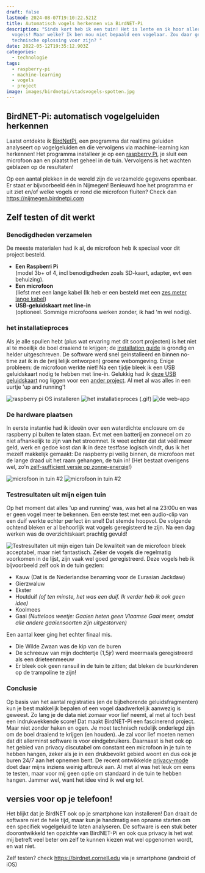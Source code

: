 ```yaml
---
draft: false
lastmod: 2024-08-07T19:10:22.521Z
title: Automatisch vogels herkennen via BirdNET-Pi
description: "Sinds kort heb ik een tuin! Het is lente en ik hoor allerlei
  vogels! Maar welke? Ik ben nou niet bepaald een vogelaar. Zou daar geen
  technische oplossing voor zijn? "
date: 2022-05-12T19:35:12.903Z
categories:
  - technologie
tags:
  - raspberry-pi
  - machine-learning
  - vogels
  - project
image: images/birdnetpi/stadsvogels-spotten.jpg
---
```

## BirdNET-Pi: automatisch vogelgeluiden herkennen

Laatst ontdekte ik [BirdNetPi](https://birdnetpi.com), een programma dat realtime geluiden analyseert op vogelgeluiden en die vervolgens via machine-learning kan herkennen! Het programma installeer je op een [raspberry Pi](/tags/raspberry-pi/), je sluit een microfoon aan en plaatst het geheel in de tuin. Vervolgens is het wachten geblazen op de resultaten! 

Op een aantal plekken in de wereld zijn de verzamelde gegevens openbaar. Er staat er bijvoorbeeld één in Nijmegen! Benieuwd hoe het programma er uit ziet en/of welke vogels er rond die microfoon fluiten? Check dan <https://nijmegen.birdnetpi.com>

## Zelf testen of dit werkt

### Benodigdheden verzamelen

De meeste materialen had ik al, de microfoon heb ik speciaal voor dit project besteld.  

* **Een Raspberri Pi**\
  (model 3b+ of 4, incl benodigdheden zoals SD-kaart, adapter, evt een behuizing). 
* **Een microfoon**\
  (liefst met een lange kabel (Ik heb er een besteld met een [zes meter lange kabel](https://nl.aliexpress.com/item/1005003770431532.html))
* **USB-geluidskaart met line-in**\
  (optioneel. Sommige microfoons werken zonder, ik had 'm wel nodig). 

### het installatieproces

Als je alle spullen hebt (plus wat ervaring met dit soort projecten) is het niet al te moeilijk de boel draaiend te krijgen; de [installation guide](https://github.com/mcguirepr89/BirdNET-Pi/wiki/Installation-Guide) is grondig en helder uitgeschreven. De software werd snel geinstalleerd en binnen no-time zat ik in de (vrij lelijk ontworpen) groene webomgeving. Enige probleem: de microfoon werkte niet! Na een tijdje bleek ik een USB geluidskaart nodig te hebben met line-in. Gelukkig had ik [deze USB geluidskaart](https://nl.aliexpress.com/item/1005003240530919.html) nog liggen voor een [ander project](https://github.com/iroQuai/RFID-kinderjukebox). Al met al was alles in een uurtje 'up and running'!  

![raspberry pi OS installeren](images/birdnetpi/install01.png) ![het installatieproces (.gif)](images/birdnetpi/install.gif) ![de web-app](images/birdnetpi/install03.png)

### De hardware plaatsen

In eerste instantie had ik ideeën over een waterdichte enclosure om de raspberry pi buiten te laten staan. Evt met een batterij en zonnecel om zo niet afhankelijk te zijn van het stroomnet. Ik weet echter dat dat véél meer geld, werk en gedoe kost dan ik in deze testfase logisch vindt, dus ik het mezelf makkelijk gemaakt: De raspberry pi veilig binnen, de microfoon met de lange draad uit het raam gehangen, de tuin in!  (Het bestaat overigens wel, zo'n [zelf-sufficient versie op zonne-energie](https://github.com/mcguirepr89/BirdNET-Pi/discussions/69#discussioncomment-2125002)!)

![microfoon in tuin #2](images/birdnetpi/mic-tuin-01.jpg) ![microfoon in tuin #2](images/birdnetpi/mic-tuin-02.jpg)

### Testresultaten uit mijn eigen tuin

Op het moment dat alles 'up and running' was, was het al na 23:00u en was er geen vogel meer te bekennen. Een eerste test met een audio-clip van een duif werkte echter perfect èn snel! Dat stemde hoopvol. De volgende ochtend bleken er al behoorlijk wat vogels geregisteerd te zijn. Na een dag werken was de overzichtskaart prachtig gevuld!  

![Testresultaten uit mijn eigen tuin](images/birdnetpi/resultaten-birdnetpi-9-mei-22.png)
De kwaliteit van de microfoon bleek acceptabel, maar niet fantastisch. Zeker de vogels die regelmatig voorkomen in de lijst, zijn vaak wel goed geregistreerd. Deze vogels heb ik bijvoorbeeld zelf ook in de tuin gezien: 

* Kauw (Dat is de Nederlandse benaming voor de Eurasian Jackdaw)
* Gierzwaluw
* Ekster
* Houtduif *(of ten minste, het was een duif. Ik verder heb ik ook geen idee)*
* Koolmees
* Gaai *(Nutteloos weetje: Gaaien heten geen Vlaamse Gaai meer, omdat alle andere gaaiensoorten zijn uitgestorven)*

Een aantal keer ging het echter finaal mis. 

* Die Wilde Zwaan was de kip van de buren
* De schreeuw van mijn dochtertje (1,5jr) werd meermaals geregistreerd als een drieteenmeeuw
* Er bleek ook geen ransuil in de tuin te zitten; dat bleken de buurkinderen op de trampoline te zijn!

### Conclusie

Op basis van het aantal registraties (en de bijbehorende geluidsfragmenten) kun je best makkelijk bepalen of een vogel daadwerkelijk aanwezig is geweest. Zo lang je de data niet zomaar voor lief neemt, al met al toch best een indrukwekkende score! Dat maakt BirdNET-Pi een fascinerend  project. Maar niet zonder haken en ogen. Je moet technisch redelijk onderlegd zijn om de boel draaiend te krijgen (en houden). Je zal voor lief moeten nemen dat dit allerminst software is voor eindgebruikers. Daarnaast is het ook op het gebied van privacy discutabel om constant een microfoon in je tuin te hebben hangen, zeker als je in een drukbevolkt gebied woont en dus ook je buren 24/7 aan het opnemen bent. De recent ontwikkelde [privacy-mode](https://github.com/mcguirepr89/BirdNET-Pi/discussions/166) doet daar mijns inziens weinig afbreuk aan. Al met al was het leuk om eens te testen, maar voor mij geen optie om standaard in de tuin te hebben hangen. Jammer wel, want het idee vind ik wel erg tof. 

## versies voor op je telefoon!

Het blijkt dat je BirdNET ook op je smartphone kan installeren! Dan draait de software niet de hele tijd, maar kun je handmatig een opname starten om een specifiek vogelgeluid te laten analyseren. De software is een stuk beter doorontwikkeld ten opzichte van BirdNET-Pi en ook qua privacy is het wat mij betreft veel beter om zelf te kunnen kiezen wat wel opgenomen wordt, en wat niet. 

Zelf testen? check <https://birdnet.cornell.edu> via je smartphone (android of iOS)
